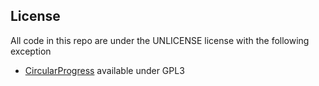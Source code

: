 ## License
All code in this repo are under the UNLICENSE license with the following exception
- [CircularProgress](components/CircularProgress.qml) available under GPL3
